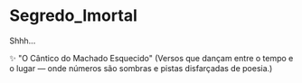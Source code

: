 # Segredo_Imortal
Shhh...

✨ "O Cântico do Machado Esquecido"
(Versos que dançam entre o tempo e o lugar — onde números são sombras e pistas disfarçadas de poesia.)
